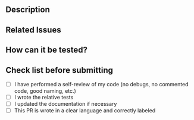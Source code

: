 ## Description

## Related Issues

## How can it be tested?

## Check list before submitting

- [ ] I have performed a self-review of my code (no debugs, no commented code, good naming, etc.)
- [ ] I wrote the relative tests
- [ ] I updated the documentation if necessary
- [ ] This PR is wrote in a clear language and correctly labeled
